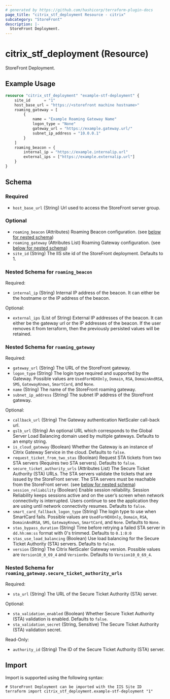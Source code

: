 ```yaml
---
# generated by https://github.com/hashicorp/terraform-plugin-docs
page_title: "citrix_stf_deployment Resource - citrix"
subcategory: "StoreFront"
description: |-
  StoreFront Deployment.
---
```


# citrix_stf_deployment (Resource)

StoreFront Deployment.

## Example Usage

```terraform
resource "citrix_stf_deployment" "example-stf-deployment" {
	site_id      = "1"	
	host_base_url = "https://<storefront machine hostname>"
	roaming_gateway = [
		{
			name = "Example Roaming Gateway Name"
			logon_type = "None"
			gateway_url = "https://example.gateway.url/"
			subnet_ip_address = "10.0.0.1"
		}
	]
	roaming_beacon = {
		internal_ip = "https://example.internalip.url"
		external_ips = ["https://example.externalip.url"]
	}
}
```

<!-- schema generated by tfplugindocs -->
## Schema

### Required

- `host_base_url` (String) Url used to access the StoreFront server group.

### Optional

- `roaming_beacon` (Attributes) Roaming Beacon configuration. (see [below for nested schema](#nestedatt--roaming_beacon))
- `roaming_gateway` (Attributes List) Roaming Gateway configuration. (see [below for nested schema](#nestedatt--roaming_gateway))
- `site_id` (String) The IIS site id of the StoreFront deployment. Defaults to 1.

<a id="nestedatt--roaming_beacon"></a>
### Nested Schema for `roaming_beacon`

Required:

- `internal_ip` (String) Internal IP address of the beacon. It can either be the hostname or the IP address of the beacon.

Optional:

- `external_ips` (List of String) External IP addresses of the beacon. It can either be the gateway url or the IP addresses of the beacon. If the user removes it from terraform, then the previously persisted values will be retained.


<a id="nestedatt--roaming_gateway"></a>
### Nested Schema for `roaming_gateway`

Required:

- `gateway_url` (String) The URL of the StoreFront gateway.
- `logon_type` (String) The login type required and supported by the Gateway. Possible values are `UsedForHDXOnly`, `Domain`, `RSA`, `DomainAndRSA`, `SMS`, `GatewayKnows`, `SmartCard`, and `None`.
- `name` (String) The name of the StoreFront roaming gateway.
- `subnet_ip_address` (String) The subnet IP address of the StoreFront gateway.

Optional:

- `callback_url` (String) The Gateway authentication NetScaler call-back url.
- `gslb_url` (String) An optional URL which corresponds to the Global Server Load Balancing domain used by multiple gateways. Defaults to an empty string.
- `is_cloud_gateway` (Boolean) Whether the Gateway is an instance of Citrix Gateway Service in the cloud. Defaults to `false`.
- `request_ticket_from_two_stas` (Boolean) Request STA tickets from two STA servers (Requires two STA servers). Defaults to `false`.
- `secure_ticket_authority_urls` (Attributes List) The Secure Ticket Authority (STA) URLs. The STA servers validate the tickets that are issued by the StoreFront server. The STA servers must be reachable from the StoreFront server. (see [below for nested schema](#nestedatt--roaming_gateway--secure_ticket_authority_urls))
- `session_reliability` (Boolean) Enable session reliability. Session Reliability keeps sessions active and on the user’s screen when network connectivity is interrupted. Users continue to see the application they are using until network connectivity resumes. Defaults to `false`.
- `smart_card_fallback_logon_type` (String) The login type to use when SmartCard fails. Possible values are `UsedForHDXOnly`, `Domain`, `RSA`, `DomainAndRSA`, `SMS`, `GatewayKnows`, `SmartCard`, and `None`. Defaults to `None`.
- `stas_bypass_duration` (String) Time before retrying a failed STA server in `dd.hh:mm:ss` format with 0's trimmed. Defaults to `0.1:0:0`
- `stas_use_load_balancing` (Boolean) Use load balancing for the Secure Ticket Authority (STA) servers. Defaults to `false`.
- `version` (String) The Citrix NetScaler Gateway version. Possible values are `Version10_0_69_4` and `Version9x`. Defaults to `Version10_0_69_4`.

<a id="nestedatt--roaming_gateway--secure_ticket_authority_urls"></a>
### Nested Schema for `roaming_gateway.secure_ticket_authority_urls`

Required:

- `sta_url` (String) The URL of the Secure Ticket Authority (STA) server.

Optional:

- `sta_validation_enabled` (Boolean) Whether Secure Ticket Authority (STA) validation is enabled. Defaults to `false`.
- `sta_validation_secret` (String, Sensitive) The Secure Ticket Authority (STA) validation secret.

Read-Only:

- `authority_id` (String) The ID of the Secure Ticket Authority (STA) server.

## Import

Import is supported using the following syntax:

```shell
# StoreFront Deployment can be imported with the IIS Site ID
terraform import citrix_stf_deployment.example-stf-deployment "1"
```